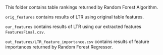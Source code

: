 This folder contains table rankings returned by Random Forest Algorithm.

`orig_features` contains results of LTR using original table features.

`our_features` contains results of LTR using our extracted features `FeaturesFinal.csv`.

`out_features/LTR_feature_importance.csv` contains results of feature importances returned by Random Forest Regressor.

